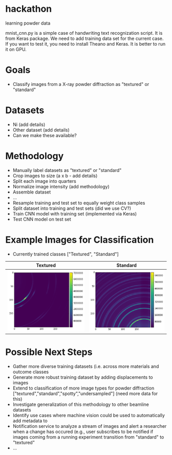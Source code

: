 # hackathon
learning powder data

mnist_cnn.py is a simple case of handwriting text recognization script. It is from Keras package. We need to add training data set for the current case. 
If you want to test it, you need to install Theano and Keras. It is better to run it on GPU. 


# Goals
* Classify images from a X-ray powder diffraction as "textured" or "standard"

# Datasets
* Ni (add details)
* Other dataset (add details)
* Can we make these available?

# Methodology
* Manually label datasets as "textured" or "standard"
* Crop images to size (a x b - add details)
* Split each image into quarters
* Normalize image intensity (add methodology)
* Assemble dataset 
* ...
* Resample training and test set to equally weight class samples
* Split dataset into training and test sets (did we use CV?)
* Train CNN model with training set (implemented via Keras)
* Test CNN model on test set 

# Example Images for Classification
* Currently trained classes ["Textured", "Standard"]

| Textured        | Standard           |
| :-------------: |:--------------------:|
| ![textured image](./example_textured.png "Textured")     | ![standard image](./example_nontextured.png "Standard") |

# Possible Next Steps
* Gather more diverse training datasets (i.e. across more materials and outcome classes 
* Generate more robust training dataset by adding displacements to images
* Extend to classification of more image types for powder diffraction ["textured","standard","spotty","undersampled"] (need more data for this)
* Investigate generalization of this methodology to other beamline datasets
* Identify use cases where machine vision could be used to automatically add metadata to 
* Notification service to analyze a stream of images and alert a researcher when a change has occured (e.g., user subscribes to be notified if images coming from a running experiment transition from "standard" to "textured"
* ...


